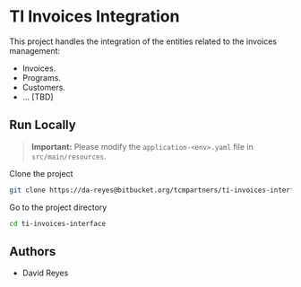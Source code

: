 # TI Invoices Integration
This project handles the integration of the entities related to the
invoices management:
*  Invoices.
*  Programs.
*  Customers.
*  ... [TBD]

## Run Locally

> **Important:**
> Please modify the `application-<env>.yaml` file in `src/main/resources`.

Clone the project
```bash
git clone https://da-reyes@bitbucket.org/tcmpartners/ti-invoices-interface.git
```

Go to the project directory
```bash
cd ti-invoices-interface
```

## Authors
- David Reyes